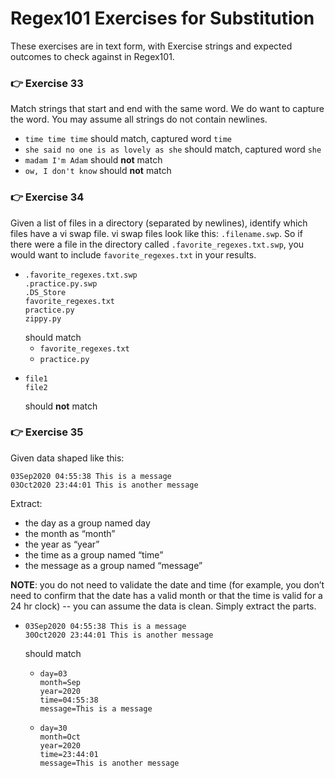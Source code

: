 # Regex101 Exercises for Substitution

These exercises are in text form, with Exercise strings and expected outcomes to check against in Regex101. 

###
### 👉 Exercise 33
Match strings that start and end with the same word. We do want to capture the word. You may assume all strings do not contain newlines.
  - `time time time` should match, captured word `time`
  - `she said no one is as lovely as she` should match, captured word `she`
  - `madam I'm Adam` should **not** match
  - `ow, I don't know` should **not** match

###
### 👉 Exercise 34
Given a list of files in a directory (separated by newlines), identify which files have a vi swap file. vi swap files look like this: `.filename.swp`. So if there were a file in the directory called `.favorite_regexes.txt.swp`, you would want to include `favorite_regexes.txt` in your results.
  - ```
    .favorite_regexes.txt.swp
    .practice.py.swp
    .DS_Store
    favorite_regexes.txt
    practice.py
    zippy.py
    ```
    should match 
      - `favorite_regexes.txt`
      - `practice.py`
  - ```
    file1
    file2
    ```
    should **not** match

###
### 👉 Exercise 35
Given data shaped like this:
```
03Sep2020 04:55:38 This is a message
03Oct2020 23:44:01 This is another message
```
Extract:
 - the day as a group named day
 - the month as “month”
 - the year as “year”
 - the time as a group named “time”
 - the message as a group named “message”

**NOTE**: you do not need to validate the date and time (for example, you don’t
need to confirm that the date has a valid month or that the time is valid
for a 24 hr clock) -- you can assume the data is clean. Simply extract the
parts.
  - ```
    03Sep2020 04:55:38 This is a message
    30Oct2020 23:44:01 This is another message
    ```
    should match
      - ```
        day=03
        month=Sep
        year=2020
        time=04:55:38
        message=This is a message
        ```
      - ```
        day=30
        month=Oct
        year=2020
        time=23:44:01
        message=This is another message
        ```
